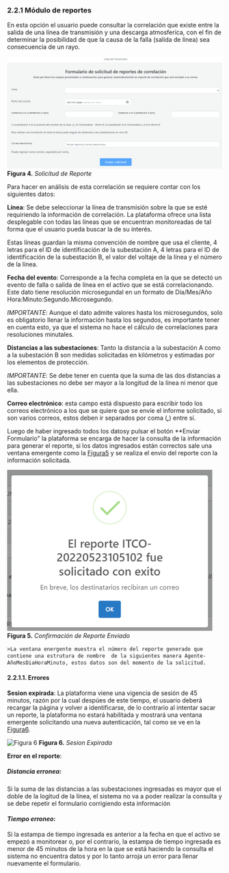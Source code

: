 ### 2.2.1 Módulo de reportes 

En esta opción el usuario puede consultar la correlación que existe entre la salida de una línea de transmisión y una descarga atmosferíca, con el fin de determinar la posibilidad de que la causa de la falla (salida de línea) sea consecuencia de un rayo. 

![Figura 4](../pictures/Imagen4.png "Solicitud de Reportes")
**Figura 4.** *Solicitud de Reporte*

Para hacer en análisis de esta correlación se requiere contar con los siguientes datos: 

**Línea**: Se debe seleccionar la línea de transmisión sobre la que se esté requiriendo la información de correlación. La plataforma ofrece una lista desplegable con todas las líneas que se encuentran monitoreadas de tal forma que el usuario pueda buscar la de su interés.  

Estas líneas guardan la misma convención de nombre que usa el cliente, 4 letras para el ID de identificación de la subestación A, 4 letras para el ID de identificación de la subestación B, el valor del voltaje de la línea y el número de la línea.  

**Fecha del evento**: Corresponde a la fecha completa en la que se detectó un evento de falla o salida de línea en el activo que se está correlacionando. Este dato tiene resolución microsegundal en un formato de Dia/Mes/Año Hora:Minuto:Segundo.Microsegundo. 

*IMPORTANTE*: Aunque el dato admite valores hasta los microsegundos, solo es obligatorio llenar la información hasta los segundos, es importante tener en cuenta esto, ya que el sistema no hace el cálculo de correlaciones para resoluciones minutales. 

**Distancias a las subestaciones**: Tanto la distancia a la subestación A como a la subestación B son medidas solicitadas en kilómetros y estimadas por los elementos de protección. 

*IMPORTANTE*: Se debe tener en cuenta que la suma de las dos distancias a las subestaciones no debe ser mayor a la longitud de la línea ni menor que ella. 

**Correo electrónico**: esta campo está dispuesto para escribir todo los correos electrónico a los que se quiere que se envíe el informe solicitado, si son varios correos, estos deben ir separados por coma (**,**) entre sí.

Luego de haber ingresado todos los datosy pulsar el botón **Enviar Formulario" la plataforma se encarga de hacer la consulta de la información para generar el reporte, si los datos ingresados están correctos sale una ventana emergente como la [Figura5](../pictures/Imagen5.png) y se realiza el envío del reporte con la información solicitada.

![Figura 5](../pictures/Imagen5.png "Confirmación de Reporte Enviado")
**Figura 5.** *Confirmación de Reporte Enviado*

    >La ventana energente muestra el número del reporte generado que contiene una estrutura de nombre  de la siguientes manera Agente-AñoMesDiaHoraMinuto, estos datos son del momento de la solicitud. 

#### 2.2.1.1. Errores

**Sesion expirada**: La plataforma viene una vigencia de sesión de 45 minutos, razón por la cual despúes de este tiempo, el usuario deberá recargar la página y volver a identificarse, de lo contrario al intentar sacar un reporte, la plataforma no estará habilitada y mostrará una ventana emergente solicitando una nueva autenticación, tal como se ve en la [Figura6](../pictures/Imagen5.png).

![Figura 6](../pictures/Imagen6.png "Sesion Expirada")
**Figura 6.** *Sesion Expirada*

**Error en el reporte**: 
##### *Distancia erronea*: 
Si la suma de las distancias a las subestaciones ingresadas es mayor que el doble de la logitud de la línea, el sistema no va a poder realizar la consulta y se debe repetir el formulario corrigiendo esta información
#### *Tiempo erroneo*: 
Si la estampa de tiempo ingresada es anterior a la fecha en que el activo se empezó a monitorear o, por el contrario, la estampa de tiempo ingresada es menor de 45 minutos de la hora en la que se está haciendo la consulta el sistema no encuentra datos y por lo tanto arroja un error para llenar nuevamente el formulario.